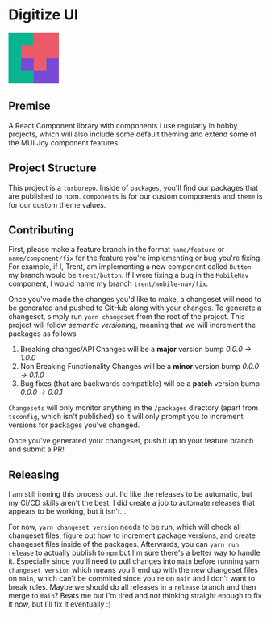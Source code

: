 # Digitize UI

![Digitize logo](/assets/digitize-logo.png)

## Premise

A React Component library with components I use regularly in hobby projects, which will also include some default theming and extend some of the MUI Joy component features.

## Project Structure

This project is a `turborepo`. Inside of `packages`, you'll find our packages that are published to npm. `components` is for our custom components and `theme` is for our custom theme values. 

## Contributing

First, please make a feature branch in the format `name/feature` or `name/component/fix` for the feature you're implementing or bug you're fixing. For example, if I, Trent, am implementing a new component called `Button` my branch would be `trent/button`. If I were fixing a bug in the `MobileNav` component, I would name my branch `trent/mobile-nav/fix`.

Once you've made the changes you'd like to make, a changeset will need to be generated and pushed to GitHub along with your changes. To generate a changeset, simply run `yarn changeset` from the root of the project. This project will follow *semantic versioning*, meaning that we will increment the packages as follows

1. Breaking changes/API Changes will be a **major** version bump *0.0.0 -> 1.0.0*
2. Non Breaking Functionality Changes will be a **minor** version bump *0.0.0 -> 0.1.0*
3. Bug fixes (that are backwards compatible) will be a **patch** version bump *0.0.0 -> 0.0.1*

`Changesets` will only monitor anything in the `/packages` directory (apart from `tsconfig`, which isn't published) so it will only prompt you to increment versions for packages you've changed. 

Once you've generated your changeset, push it up to your feature branch and submit a PR! 

## Releasing

I am still ironing this process out. I'd like the releases to be automatic, but my CI/CD skills aren't the best. I did create a job to automate releases that appears to be working, but it isn't...

For now, `yarn changeset version` needs to be run, which will check all changeset files, figure out how to increment package versions, and create changeset files inside of the packages. Afterwards, you can `yarn run release` to actually publish to `npm` but I'm sure there's a better way to handle it. Especially since you'll need to pull changes into `main` before running `yarn changeset version` which means you'll end up with the new changeset files on `main`, which can't be commited since you're on `main` and I don't want to break rules. Maybe we should do all releases in a `release` branch and then merge to `main`? Beats me but I'm tired and not thinking straight enough to fix it now, but I'll fix it eventually :)